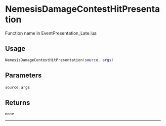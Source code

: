 # NemesisDamageContestHitPresentation
Function name in EventPresentation_Late.lua
## Usage
```lua
NemesisDamageContestHitPresentation(source, args)
```
## Parameters
`source`, `args`
## Returns
`none`

---